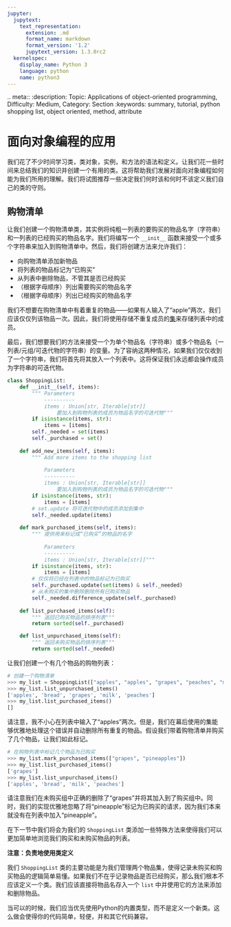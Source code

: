 ```yaml
---
jupyter:
  jupytext:
    text_representation:
      extension: .md
      format_name: markdown
      format_version: '1.2'
      jupytext_version: 1.3.0rc2
  kernelspec:
    display_name: Python 3
    language: python
    name: python3
---
```


<!-- #raw raw_mimetype="text/restructuredtext" -->
.. meta::
   :description: Topic: Applications of object-oriented programming, Difficulty: Medium, Category: Section
   :keywords: summary, tutorial, python shopping list, object oriented, method, attribute
<!-- #endraw -->

# 面向对象编程的应用

我们花了不少时间学习类，类对象，实例，和方法的语法和定义。让我们花一些时间来总结我们的知识并创建一个有用的类。这将帮助我们发展对面向对象编程如何能为我们所用的理解。我们将试图推荐一些决定我们何时该和何时不该定义我们自己的类的守则。

## 购物清单
让我们创建一个购物清单类，其实例将纯粗一列表的要购买的物品名字（字符串）和一列表的已经购买的物品名字。我们将编写一个 `__init__` 函数来接受一个或多个字符串来加入到购物清单中。然后，我们将创建方法来允许我们：

- 向购物清单添加新物品
- 将列表的物品标记为“已购买”
- 从列表中删除物品，不管其是否已经购买
- （根据字母顺序）列出需要购买的物品名字
- （根据字母顺序）列出已经购买的物品名字

我们不想要在购物清单中有着重复的物品——如果有人输入了“apple”两次，我们应该仅仅列该物品一次。因此，我们将使用存储不重复成员的[集](http://www.pythonlikeyoumeanit.com/Module2_EssentialsOfPython/DataStructures_III_Sets_and_More.html#The-%E2%80%9CSet%E2%80%9D-Data-Structure)来存储列表中的成员。

最后，我们想要我们的方法来接受一个为单个物品名（字符串）或多个物品名（一列表/元组/可迭代物的字符串）的变量。为了容纳这两种情况，如果我们仅仅收到了一个字符串，我们将首先将其放入一个列表中。这将保证我们永远都会操作成员为字符串的可迭代物。




```python
class ShoppingList:
    def __init__(self, items):
        """ Parameters
            ----------
            items : Union[str, Iterable[str]]
                要加入到购物列表的成员为物品名字的可迭代物"""
        if isinstance(items, str):
            items = [items]
        self._needed = set(items)
        self._purchased = set()
    
    def add_new_items(self, items):
        """ Add more items to the shopping list 
            
            Parameters
            ----------
            items : Union[str, Iterable[str]]
                要加入到购物列表的成员为物品名字的可迭代物"""
        if isinstance(items, str):
            items = [items]
        # set.update 将可迭代物中的成员添加到集中
        self._needed.update(items) 
        
    def mark_purchased_items(self, items):
        """ 提供用来标记成“已购买”的物品的名字
            
            Parameters
            ----------
            items : Union[str, Iterable[str]]"""
        if isinstance(items, str):
            items = [items]
        # 仅仅将已经在列表中的物品标记为已购买
        self._purchased.update(set(items) & self._needed)
        # 从未购买的集中删除删除所有已购买物品
        self._needed.difference_update(self._purchased)
    
    def list_purchased_items(self):
        """ 返回已购买物品的排序列表"""
        return sorted(self._purchased)

    def list_unpurchased_items(self):
        """ 返回未购买物品的排序列表"""
        return sorted(self._needed)
```

<!-- #region -->
让我们创建一个有几个物品的购物列表：

```python
# 创建一个购物清单
>>> my_list = ShoppingList(["apples", "apples", "grapes", "peaches", "milk", "bread"])
>>> my_list.list_unpurchased_items()
['apples', 'bread', 'grapes', 'milk', 'peaches']
>>> my_list.list_purchased_items()
[]
```

请注意，我不小心在列表中输入了“apples”两次。但是，我们在幕后使用的集能够优雅地处理这个错误并自动删除所有重复的物品。假设我们带着购物清单并购买了几个物品，让我们如此标记。

```python
# 在购物列表中标记几个物品为已购买
>>> my_list.mark_purchased_items(["grapes", "pineapples"])
>>> my_list.list_purchased_items()
['grapes']
>>> my_list.list_unpurchased_items()
['apples', 'bread', 'milk', 'peaches']
```

请注意我们在未购买组中正确的删除了“grapes”并将其加入到了购买组中。同时，我们的实现优雅地忽略了将“pineapple”标记为已购买的请求，因为我们本来就没有在列表中加入“pineapple”。

在下一节中我们将会为我们的 `ShoppingList` 类添加一些特殊方法来使得我们可以更加简单地浏览我们购买和未购买物品的列表。
<!-- #endregion -->

<div class="alert alert-warning">

**注意：负责地使用类定义**

我们 `ShoppingList` 类的主要功能是为我们管理两个物品集，使得记录未购买和购买物品的逻辑简单易懂。如果我们不在乎记录物品是否已经购买，那么我们根本不应该定义一个类。我们应该直接将物品名存入一个 `list` 中并使用它的方法来添加和删除物品。

当可以的时候，我们应当优先使用Python的内置类型，而不是定义一个新类。这么做会使得你的代码简单，轻便，并和其它代码兼容。

</div>

